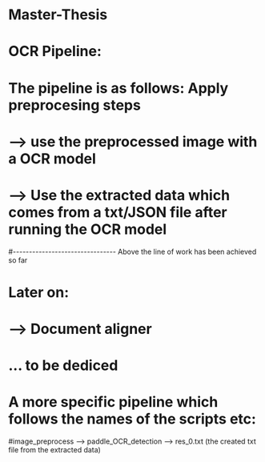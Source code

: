 # Master-Thesis

# OCR Pipeline:

# The pipeline is as follows: Apply preprocesing steps 
# --> use the preprocessed image with a OCR model 
# --> Use the extracted data which comes from a txt/JSON file after running the OCR model 
#-------------------------------- Above the line of work has been achieved so far
# Later on:
# --> Document aligner
# ... to be dediced 

# A more specific pipeline which follows the names of the scripts etc:
#image_preprocess --> paddle_OCR_detection --> res_0.txt (the created txt file from the extracted data)